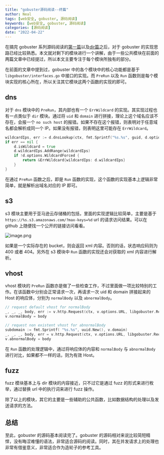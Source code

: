 ```yaml
---
title: "gobuster源码阅读--终篇"
author: Neal
tags: [web安全, gobuster, 源码阅读]
keywords: [web安全, gobuster, 源码阅读]
categories: [源码阅读]
date: "2022-04-22" 
---
```


在搞完 gobuster 系列源码阅读的[第一篇](https://madneal.com/post/gobuster1/)以及[dir篇](https://madneal.com/post/gobuster2/)之后，对于 gobuster 的实现思路已经比较熟悉。本文就对剩下的模块进行一个讲解，由于一些公共模块在前面的两篇文章中已经提过，所以本文主要专注于每个模块所独有的部分。

在前面的文章中提到过，gobuster 中的各个模块中的核心功能都是基于 `libgobuster/interfaces.go` 中接口的实现。而 `PreRun` 以及 `Run` 函数则是每个模块实现的核心所在，所以关注其它模块这两个函数的实现的即可。

## dns

对于 `dns` 模块中的 `PreRun`，其内部也有一个 `ErrWildcard` 的实现。其实现过程也有一点类似于 `dir` 模块。通过将 `uid` 和 `domain` 进行拼接，理论上这个域名应该不存在，会报一个 `no such host` 的报错。如果不存在这个报错，则表明对于任意域名都会解析成同一个 IP。如果没有报错，则表明这里可能存在 `ErrWildcard`。

```go
wildcardIps, err := d.dnsLookup(ctx, fmt.Sprintf("%s.%s", guid, d.options.Domain))
if err == nil {
    d.isWildcard = true
    d.wildcardIps.AddRange(wildcardIps)
    if !d.options.WildcardForced {
        return &ErrWildcard{wildcardIps: d.wildcardIps}
    }
}
```

在通过 `PreRun` 函数之后，即是 `Run` 函数的实现，这个函数的实现基本上逻辑非常简单，就是解析出域名对应的 IP 即可。

## s3

s3 模块主要用于亚马逊云存储桶的包括，里面的实现逻辑比较简单，主要是基于 `https://%s.s3.amazonaws.com/?max-keys=%d` url 的请求访问结果。可以在 github 上随便找一个公开的链接访问看看。

![image.png](https://s2.loli.net/2022/04/22/3hgmbpGaYCiZ6E4.png)

如果是一个实际存在的 bucket，则会返回 xml 内容。否则的话，状态响应码则为 400 或者 404。另外在 s3 模块中 `Run` 函数的实现还会对获取的 xml 内容进行解析。

## vhost 

vhost 模块的 `PreRun` 函数亦是做了一些检查工作，不过里面做一项比较特别的工作。在该函数中分别会正常请求一次，再请求一次 uid 和 domain 拼接起来的 Host 的响应体，分别为 `normalBody` 以及 `abnormalBody`。

```go
// request default vhost for normalBody
_, _, _, body, err := v.http.Request(ctx, v.options.URL, libgobuster.RequestOptions{ReturnBody: true})
v.normalBody = body

// request non existent vhost for abnormalBody
subdomain := fmt.Sprintf( "%s.%s", uuid.New(), v.domain)
_, _, _, body, err = v.http.Request(ctx, v.options.URL, libgobuster.RequestOptions{Host: subdomain, ReturnBody: true})
v.abnormalBody = body
```

在 `Run` 函数的处理逻辑中，通过将响应体的内容和 `normalBody` 与 `abnormalBody` 进行对比，如果都不一样的话，则为有效 Host。

## fuzz

fuzz 模块基本上与 dir 模块的内容接近，只不过它是通过 fuzz 的形式来进行枚举，通过替换 url 中的执行词来进行 fuzz 操作。

除了以上的模块，其它的主要是一些辅助的公共函数，比如数据结构的处理以及发送请求的方法。

## 总结

至此，gobuster 的源码基本阅读完了。gobuster 的源码相对来说比较简短精悍，没有晦涩难懂的语法，非常适合源码的阅读。同时，其在并发请求上的处理也非常有借鉴意义，非常适合作为造轮子的参考工具。